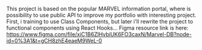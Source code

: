 This project is based on the popular MARVEL information portal, where is possibility to use public API to improve my portfolio with interesting project. First, i training to use Class Components, but later i'll rewrite the project to functional components using React Hooks...
Figma resource link is here: https://www.figma.com/file/xiC1B6ZlHvbiUK6FO3caxN/Marvel-DB?node-id=0%3A1&t=gCH8zhE4eaeM9WeL-0
